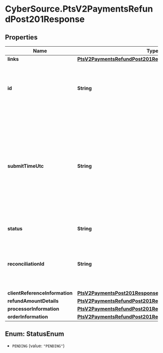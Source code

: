 # CyberSource.PtsV2PaymentsRefundPost201Response

## Properties
Name | Type | Description | Notes
------------ | ------------- | ------------- | -------------
**links** | [**PtsV2PaymentsRefundPost201ResponseLinks**](PtsV2PaymentsRefundPost201ResponseLinks.md) |  | [optional] 
**id** | **String** | An unique identification number assigned by CyberSource to identify the submitted request. | [optional] 
**submitTimeUtc** | **String** | Time of request in UTC. &#x60;Format: YYYY-MM-DDThh:mm:ssZ&#x60;  Example 2016-08-11T22:47:57Z equals August 11, 2016, at 22:47:57 (10:47:57 p.m.). The T separates the date and the time. The Z indicates UTC.  | [optional] 
**status** | **String** | The status of the submitted transaction. | [optional] 
**reconciliationId** | **String** | The reconciliation id for the submitted transaction. This value is not returned for all processors.  | [optional] 
**clientReferenceInformation** | [**PtsV2PaymentsPost201ResponseClientReferenceInformation**](PtsV2PaymentsPost201ResponseClientReferenceInformation.md) |  | [optional] 
**refundAmountDetails** | [**PtsV2PaymentsRefundPost201ResponseRefundAmountDetails**](PtsV2PaymentsRefundPost201ResponseRefundAmountDetails.md) |  | [optional] 
**processorInformation** | [**PtsV2PaymentsRefundPost201ResponseProcessorInformation**](PtsV2PaymentsRefundPost201ResponseProcessorInformation.md) |  | [optional] 
**orderInformation** | [**PtsV2PaymentsRefundPost201ResponseOrderInformation**](PtsV2PaymentsRefundPost201ResponseOrderInformation.md) |  | [optional] 


<a name="StatusEnum"></a>
## Enum: StatusEnum


* `PENDING` (value: `"PENDING"`)




